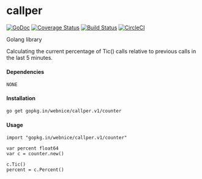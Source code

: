 # callper

[![GoDoc](https://godoc.org/gopkg.in/webnice/callper.v1/counter?status.svg)](https://godoc.org/gopkg.in/webnice/callper.v1/counter)
[![Coverage Status](https://coveralls.io/repos/github/webnice/callper/badge.svg?branch=v1)](https://coveralls.io/github/webnice/callper?branch=v1)
[![Build Status](https://travis-ci.org/webnice/callper.svg?branch=v1)](https://travis-ci.org/webnice/callper)
[![CircleCI](https://circleci.com/gh/webnice/callper/tree/v1.svg?style=svg)](https://circleci.com/gh/webnice/callper/tree/v1)

Golang library

Calculating the current percentage of Tic() calls relative to previous calls in the last 5 minutes.

#### Dependencies

	NONE

#### Installation
```bash
go get gopkg.in/webnice/callper.v1/counter
```

#### Usage
```golang
import "gopkg.in/webnice/callper.v1/counter"

var percent float64
var c = counter.new()

c.Tic()
percent = c.Percent()
```
